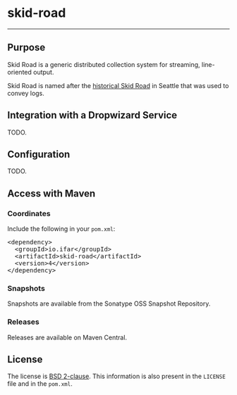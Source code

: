 # skid-road
----

## Purpose

Skid Road is a generic distributed collection system for streaming, line-oriented output.

Skid Road is named after the [historical Skid Road](http://www.nps.gov/nr/travel/seattle/s28.htm) in Seattle that was used to convey logs.

## Integration with a Dropwizard Service

TODO.

## Configuration

TODO.

## Access with Maven

### Coordinates

Include the following in your `pom.xml`:

<pre>
&lt;dependency>
  &lt;groupId>io.ifar&lt;/groupId>
  &lt;artifactId>skid-road&lt;/artifactId>
  &lt;version>4&lt;/version>
&lt;/dependency>
</pre>

### Snapshots

Snapshots are available from the Sonatype OSS Snapshot Repository.

### Releases

Releases are available on Maven Central.

## License

The license is [BSD 2-clause](http://opensource.org/licenses/BSD-2-Clause).  This information is also present in the `LICENSE` file and in the `pom.xml`.
